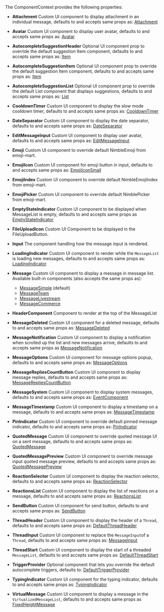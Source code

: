 The ComponentContext provides the following properties:

- **Attachment** Custom UI component to display attachment in an individual message, defaults to and accepts same props as: [Attachment](https://github.com/GetStream/stream-chat-react/blob/master/src/components/Attachment/Attachment.tsx)

- **Avatar** Custom UI component to display user avatar, defaults to and accepts same props as: [Avatar](https://github.com/GetStream/stream-chat-react/blob/master/src/components/Avatar/Avatar.tsx)

- **AutocompleteSuggestionHeader** Optional UI component prop to override the default suggestion Item component, defaults to and accepts same props as: [Item](https://github.com/GetStream/stream-chat-react/blob/master/src/components/AutoCompleteTextarea/Item.js)

- **AutocompleteSuggestionItem** Optional UI component prop to override the default suggestion Item component, defaults to and accepts same props as: [Item](https://github.com/GetStream/stream-chat-react/blob/master/src/components/AutoCompleteTextarea/Item.js)

- **AutocompleteSuggestionList** Optional UI component prop to override the default List component that displays suggestions, defaults to and accepts same props as: [List](https://github.com/GetStream/stream-chat-react/blob/master/src/components/AutoCompleteTextarea/List.js)

- **CooldownTimer** Custom UI component to display the slow mode cooldown timer, defaults to and accepts same props as: [CooldownTimer](https://github.com/GetStream/stream-chat-react/blob/master/src/components/MessageInput/hooks/useCooldownTimer.tsx)

- **DateSeparator** Custom UI component to display the date separator, defaults to and accepts same props as: [DateSeparator](https://github.com/GetStream/stream-chat-react/blob/master/src/components/DateSeparator/DateSeparator.tsx)

- **EditMessageInput** Custom UI component to display user avatar, defaults to and accepts same props as: [EditMessageInput](https://github.com/GetStream/stream-chat-react/blob/master/src/components/MessageInput/EditMessageForm.tsx)

- **Emoji** Custom UI component to override default NimbleEmoji from emoji-mart.

- **EmojiIcon** Custom UI component for emoji button in input, defaults to and accepts same props as: [EmojiIconSmall](https://github.com/GetStream/stream-chat-react/blob/master/src/components/MessageInput/icons.tsx)

- **EmojiIndex** Custom UI component to override default NimbleEmojiIndex from emoji-mart.

- **EmojiPicker** Custom UI component to override default NimblePicker from emoji-mart.

- **EmptyStateIndicator** Custom UI component to be displayed when MessageList is empty, defaults to and accepts same props as [EmptyStateIndicator](https://github.com/GetStream/stream-chat-react/blob/master/src/components/EmptyStateIndicator/EmptyStateIndicator.tsx)

- **FileUploadIcon** Custom UI Component to be displayed in the FileUploadButton.

- **Input** The component handling how the message input is rendered.

- **LoadingIndicator** Custom UI component to render while the `MessageList` is loading new messages, defaults to and accepts same props as: [LoadingIndicator](https://github.com/GetStream/stream-chat-react/blob/master/src/components//Loading/LoadingIndicator.tsx)

- **Message** Custom UI component to display a message in message list. Available built-in components (also accepts the same props as):
  * [MessageSimple](https://github.com/GetStream/stream-chat-react/blob/master/src/components/Message/MessageSimple.tsx) (default)
  * [MessageTeam](https://github.com/GetStream/stream-chat-react/blob/master/src/components/Message/MessageTeam.tsx)
  * [MessageLivestream](https://github.com/GetStream/stream-chat-react/blob/master/src/components/Message/MessageLivestream.tsx)
  * [MessageCommerce](https://github.com/GetStream/stream-chat-react/blob/master/src/components/Message/MessageCommerce.tsx)

- **HeaderComponent** Component to render at the top of the MessageList

- **MessageDeleted** Custom UI component for a deleted message, defaults to and accepts same props as: [MessageDeleted](https://github.com/GetStream/stream-chat-react/blob/master/src/components/Message/MessageDeleted.tsx)

- **MessageNotification** Custom UI component to display a notification when scrolled up the list and new messages arrive, defaults to and accepts same props as [MessageNotification](https://github.com/GetStream/stream-chat-react/blob/master/src/components/MessageList/MessageNotification.tsx)

- **MessageOptions** Custom UI component for message options popup, defaults to and accepts same props as: [MessageOptions](https://github.com/GetStream/stream-chat-react/blob/master/src/components/Message/MessageOptions.tsx)

- **MessageRepliesCountButton** Custom UI component to display message replies, defaults to and accepts same props as: [MessageRepliesCountButton](https://github.com/GetStream/stream-chat-react/blob/master/src/components/Message/MessageRepliesCountButton.tsx)

- **MessageSystem** Custom UI component to display system messages, defaults to and accepts same props as: [EventComponent](https://github.com/GetStream/stream-chat-react/blob/master/src/components/EventComponent/EventComponent.tsx)

- **MessageTimestamp** Custom UI component to display a timestamp on a message, defaults to and accepts same props as: [MessageTimestamp](https://github.com/GetStream/stream-chat-react/blob/master/src/components/Message/MessageTimestamp.tsx)

- **PinIndicator** Custom UI component to override default pinned message indicator, defaults to and accepts same props as: [PinIndicator](https://github.com/GetStream/stream-chat-react/blob/master/src/components/Message/icons.tsx)

- **QuotedMessage** Custom UI component to override quoted message UI on a sent message, defaults to and accepts same props as: [QuotedMessage](https://github.com/GetStream/stream-chat-react/blob/master/src/components/Message/QuotedMessage.tsx)

- **QuotedMessagePreview** Custom UI component to override message input quoted message preview, defaults to and accepts same props as: [QuotedMessagePreview](https://github.com/GetStream/stream-chat-react/blob/master/src/components/MessageInput/QuotedMessagePreview.tsx)

- **ReactionSelector** Custom UI component to display the reaction selector, defaults to and accepts same props as: [ReactionSelector](https://github.com/GetStream/stream-chat-react/blob/master/src/components/Reactions/ReactionSelector.tsx)

- **ReactionsList** Custom UI component to display the list of reactions on a message, defaults to and accepts same props as: [ReactionsList](https://github.com/GetStream/stream-chat-react/blob/master/src/components/Reactions/ReactionsList.tsx)

- **SendButton** Custom UI component for send button, defaults to and accepts same props as: [SendButton](https://github.com/GetStream/stream-chat-react/blob/master/src/components/MessageInput/icons.tsx)

- **ThreadHeader** Custom UI component to display the header of a `Thread`, defaults to and accepts same props as: [DefaultThreadHeader](https://github.com/GetStream/stream-chat-react/blob/master/src/components/Thread/Thread.tsx)

- **ThreadInput** Custom UI component to replace the `MessageInput`of a `Thread`, defaults to and accepts same props as: [MessageInput](https://github.com/GetStream/stream-chat-react/blob/master/src/components/MessageInput/MessageInput.tsx)

- **ThreadStart** Custom UI component to display the start of a threaded `MessageList`, defaults to and accepts same props as: [DefaultThreadStart](https://github.com/GetStream/stream-chat-react/blob/master/src/components/Thread/Thread.tsx)

- **TriggerProvider** Optional component that lets you override the default autocomplete triggers, defaults to: [DefaultTriggerProvider](https://github.com/GetStream/stream-chat-react/blob/master/src/components/MessageInput/DefaultTriggerProvider.tsx)

- **TypingIndicator** Custom UI component for the typing indicator, defaults to and accepts same props as: [TypingIndicator](https://github.com/GetStream/stream-chat-react/blob/master/src/components/TypingIndicator/TypingIndicator.tsx)

- **VirtualMessage** Custom UI component to display a message in the `VirtualizedMessageList`, defaults to and accepts same props as [FixedHeightMessage](https://github.com/GetStream/stream-chat-react/blob/master/src/components/Message/FixedHeightMessage.tsx)